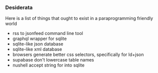 ### Desiderata

Here is a list of things that ought to exist in a paraprogramming friendly world

* rss to jsonfeed command line tool
* graphql wrapper for sqlite
* sqlite-like json database
* sqlite-like xml database
* browsers generate better css selectors, specifically for ld+json
* supabase don't lowercase table names
* nushell accept string for into sqlite 